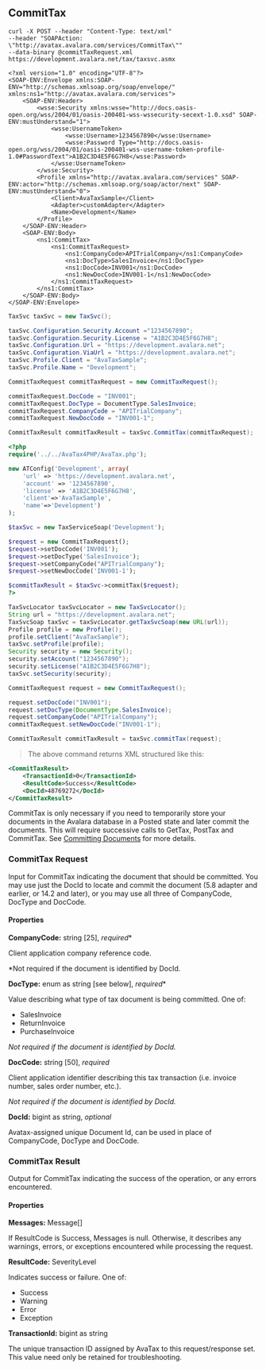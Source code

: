## CommitTax

```shell
curl -X POST --header "Content-Type: text/xml" 
--header "SOAPAction: \"http://avatax.avalara.com/services/CommitTax\"" 
--data-binary @commitTaxRequest.xml https://development.avalara.net/tax/taxsvc.asmx

<?xml version="1.0" encoding="UTF-8"?>
<SOAP-ENV:Envelope xmlns:SOAP-ENV="http://schemas.xmlsoap.org/soap/envelope/" xmlns:ns1="http://avatax.avalara.com/services">
    <SOAP-ENV:Header>
        <wsse:Security xmlns:wsse="http://docs.oasis-open.org/wss/2004/01/oasis-200401-wss-wssecurity-secext-1.0.xsd" SOAP-ENV:mustUnderstand="1">
            <wsse:UsernameToken>
                <wsse:Username>1234567890</wsse:Username>
                <wsse:Password Type="http://docs.oasis-open.org/wss/2004/01/oasis-200401-wss-username-token-profile-1.0#PasswordText">A1B2C3D4E5F6G7H8</wsse:Password>
            </wsse:UsernameToken>
        </wsse:Security>
        <Profile xmlns="http://avatax.avalara.com/services" SOAP-ENV:actor="http://schemas.xmlsoap.org/soap/actor/next" SOAP-ENV:mustUnderstand="0">
            <Client>AvaTaxSample</Client>
            <Adapter>customAdapter</Adapter>
            <Name>Development</Name>
        </Profile>
    </SOAP-ENV:Header>
    <SOAP-ENV:Body>
        <ns1:CommitTax>
            <ns1:CommitTaxRequest>
                <ns1:CompanyCode>APITrialCompany</ns1:CompanyCode>
                <ns1:DocType>SalesInvoice</ns1:DocType>
                <ns1:DocCode>INV001</ns1:DocCode>
                <ns1:NewDocCode>INV001-1</ns1:NewDocCode>
            </ns1:CommitTaxRequest>
        </ns1:CommitTax>
    </SOAP-ENV:Body>
</SOAP-ENV:Envelope>

```

```csharp
TaxSvc taxSvc = new TaxSvc();

taxSvc.Configuration.Security.Account ="1234567890";
taxSvc.Configuration.Security.License = "A1B2C3D4E5F6G7H8";
taxSvc.Configuration.Url = "https://development.avalara.net";
taxSvc.Configuration.ViaUrl = "https://development.avalara.net";
taxSvc.Profile.Client = "AvaTaxSample";
taxSvc.Profile.Name = "Development";

CommitTaxRequest commitTaxRequest = new CommitTaxRequest();

commitTaxRequest.DocCode = "INV001";
commitTaxRequest.DocType = DocumentType.SalesInvoice;
commitTaxRequest.CompanyCode = "APITrialCompany";
commitTaxRequest.NewDocCode = "INV001-1";

CommitTaxResult commitTaxResult = taxSvc.CommitTax(commitTaxRequest);
```

```php
<?php
require('../../AvaTax4PHP/AvaTax.php');

new ATConfig('Development', array(
    'url' => 'https://development.avalara.net',
    'account' => '1234567890',
    'license' => 'A1B2C3D4E5F6G7H8',
    'client'=>'AvaTaxSample',
    'name'=>'Development')
);

$taxSvc = new TaxServiceSoap('Development');

$request = new CommitTaxRequest();
$request->setDocCode('INV001');
$request->setDocType('SalesInvoice');
$request->setCompanyCode("APITrialCompany");
$request->setNewDocCode('INV001-1');

$commitTaxResult = $taxSvc->commitTax($request);
?>
```

```java
TaxSvcLocator taxSvcLocator = new TaxSvcLocator();
String url = "https://development.avalara.net";
TaxSvcSoap taxSvc = taxSvcLocator.getTaxSvcSoap(new URL(url));
Profile profile = new Profile();
profile.setClient("AvaTaxSample");
taxSvc.setProfile(profile);
Security security = new Security();
security.setAccount("1234567890");
security.setLicense("A1B2C3D4E5F6G7H8");
taxSvc.setSecurity(security);

CommitTaxRequest request = new CommitTaxRequest();

request.setDocCode("INV001");
request.setDocType(DocumentType.SalesInvoice);
request.setCompanyCode("APITrialCompany");
commitTaxRequest.setNewDocCode("INV001-1");

CommitTaxResult commitTaxResult = taxSvc.commitTax(request);
```

> The above command returns XML structured like this:

```xml
<CommitTaxResult>
    <TransactionId>0</TransactionId>
    <ResultCode>Success</ResultCode>
    <DocId>48769272</DocId>
</CommitTaxResult>
```

CommitTax is only necessary if you need to temporarily store your documents in the Avalara database in a Posted state and later commit the documents. This will require successive calls to GetTax, PostTax and CommitTax. See <a href="http://developer.avalara.com/api-docs/designing-your-integration/posttax-and-committax" target="_parent">Committing Documents</a> for more details.

### CommitTax Request

Input for CommitTax indicating the document that should be committed. You may use just the DocId to locate and commit the document (5.8 adapter and earlier, or 14.2 and later), or you may use all three of CompanyCode, DocType and DocCode.

#### Properties

**CompanyCode:** string [25], *required**

Client application company reference code.  

*Not required if the document is identified by DocId.

**DocType:** enum as string [see below], *required**

Value describing what type of tax document is being committed. One of:

* SalesInvoice
* ReturnInvoice
* PurchaseInvoice

*Not required if the document is identified by DocId.*

**DocCode:** string [50], *required*

Client application identifier describing this tax transaction (i.e. invoice number, sales order number, etc.).  

*Not required if the document is identified by DocId.*

**DocId:** bigint as string, *optional*

Avatax-assigned unique Document Id, can be used in place of CompanyCode, DocType and DocCode.

### CommitTax Result

Output for CommitTax indicating the success of the operation, or any errors encountered.

#### Properties

**Messages:** Message[]

If ResultCode is Success, Messages is null. Otherwise, it describes any warnings, errors, or exceptions encountered while processing the request.

**ResultCode:** SeverityLevel

Indicates success or failure. One of:

* Success
* Warning
* Error
* Exception

**TransactionId:** bigint as string

The unique transaction ID assigned by AvaTax to this request/response set. This value need only be retained for troubleshooting.